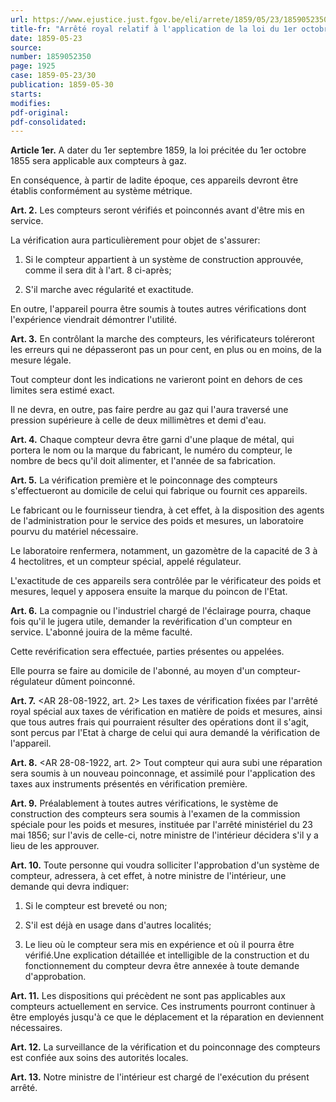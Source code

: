 ```yaml
---
url: https://www.ejustice.just.fgov.be/eli/arrete/1859/05/23/1859052350/justel
title-fr: "Arrêté royal relatif à l'application de la loi du 1er octobre 1855 aux compteurs à gaz."
date: 1859-05-23
source:
number: 1859052350
page: 1925
case: 1859-05-23/30
publication: 1859-05-30
starts:
modifies:
pdf-original:
pdf-consolidated:
---
```


**Article 1er.** A dater du 1er septembre 1859, la loi précitée du 1er octobre 1855 sera applicable aux compteurs à gaz.

En conséquence, à partir de ladite époque, ces appareils devront être établis conformément au système métrique.

**Art. 2.** Les compteurs seront vérifiés et poinconnés avant d'être mis en service.

La vérification aura particulièrement pour objet de s'assurer:

1. Si le compteur appartient à un système de construction approuvée, comme il sera dit à l'art. 8 ci-après;

2. S'il marche avec régularité et exactitude.

En outre, l'appareil pourra être soumis à toutes autres vérifications dont l'expérience viendrait démontrer l'utilité.

**Art. 3.** En contrôlant la marche des compteurs, les vérificateurs toléreront les erreurs qui ne dépasseront pas un pour cent, en plus ou en moins, de la mesure légale.

Tout compteur dont les indications ne varieront point en dehors de ces limites sera estimé exact.

Il ne devra, en outre, pas faire perdre au gaz qui l'aura traversé une pression supérieure à celle de deux millimètres et demi d'eau.

**Art. 4.** Chaque compteur devra être garni d'une plaque de métal, qui portera le nom ou la marque du fabricant, le numéro du compteur, le nombre de becs qu'il doit alimenter, et l'année de sa fabrication.

**Art. 5.** La vérification première et le poinconnage des compteurs s'effectueront au domicile de celui qui fabrique ou fournit ces appareils.

Le fabricant ou le fournisseur tiendra, à cet effet, à la disposition des agents de l'administration pour le service des poids et mesures, un laboratoire pourvu du matériel nécessaire.

Le laboratoire renfermera, notamment, un gazomètre de la capacité de 3 à 4 hectolitres, et un compteur spécial, appelé régulateur.

L'exactitude de ces appareils sera contrôlée par le vérificateur des poids et mesures, lequel y apposera ensuite la marque du poincon de l'Etat.

**Art. 6.** La compagnie ou l'industriel chargé de l'éclairage pourra, chaque fois qu'il le jugera utile, demander la revérification d'un compteur en service. L'abonné jouira de la même faculté.

Cette revérification sera effectuée, parties présentes ou appelées.

Elle pourra se faire au domicile de l'abonné, au moyen d'un compteur-régulateur dûment poinconné.

**Art. 7.** <AR 28-08-1922, art. 2> Les taxes de vérification fixées par l'arrêté royal spécial aux taxes de vérification en matière de poids et mesures, ainsi que tous autres frais qui pourraient résulter des opérations dont il s'agit, sont percus par l'Etat à charge de celui qui aura demandé la vérification de l'appareil.

**Art. 8.** <AR 28-08-1922, art. 2> Tout compteur qui aura subi une réparation sera soumis à un nouveau poinconnage, et assimilé pour l'application des taxes aux instruments présentés en vérification première.

**Art. 9.** Préalablement à toutes autres vérifications, le système de construction des compteurs sera soumis à l'examen de la commission spéciale pour les poids et mesures, instituée par l'arrêté ministériel du 23 mai 1856; sur l'avis de celle-ci, notre ministre de l'intérieur décidera s'il y a lieu de les approuver.

**Art. 10.** Toute personne qui voudra solliciter l'approbation d'un système de compteur, adressera, à cet effet, à notre ministre de l'intérieur, une demande qui devra indiquer:

1. Si le compteur est breveté ou non;

2. S'il est déjà en usage dans d'autres localités;

3. Le lieu où le compteur sera mis en expérience et où il pourra être vérifié.Une explication détaillée et intelligible de la construction et du fonctionnement du compteur devra être annexée à toute demande d'approbation.

**Art. 11.** Les dispositions qui précèdent ne sont pas applicables aux compteurs actuellement en service. Ces instruments pourront continuer à être employés jusqu'à ce que le déplacement et la réparation en deviennent nécessaires.

**Art. 12.** La surveillance de la vérification et du poinconnage des compteurs est confiée aux soins des autorités locales.

**Art. 13.** Notre ministre de l'intérieur est chargé de l'exécution du présent arrêté.
